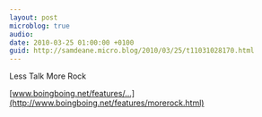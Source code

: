 ```yaml
---
layout: post
microblog: true
audio: 
date: 2010-03-25 01:00:00 +0100
guid: http://samdeane.micro.blog/2010/03/25/t11031028170.html
---
```

Less Talk More Rock

[www.boingboing.net/features/...](http://www.boingboing.net/features/morerock.html)
